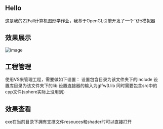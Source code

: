 ## Hello

这是我的22Fall计算机图形学作业，我基于OpenGL引擎开发了一个飞行模拟器

## 效果展示

![image](https://github.com/NextoneX/ZJU22fall_CG_Project/blob/main/resources/demo.gif)

## 工程管理

使用VS来管理工程，需要做如下设置：
设置包含目录为该文件夹下的include
设置库目录为该文件夹下的lib
设置连接器的输入为glfw3.lib
同时需要包含src中的cpp文件(sphere实际上没用到)

## 效果查看

exe在当前目录下拥有支撑文件resouces和shader时可以直接打开